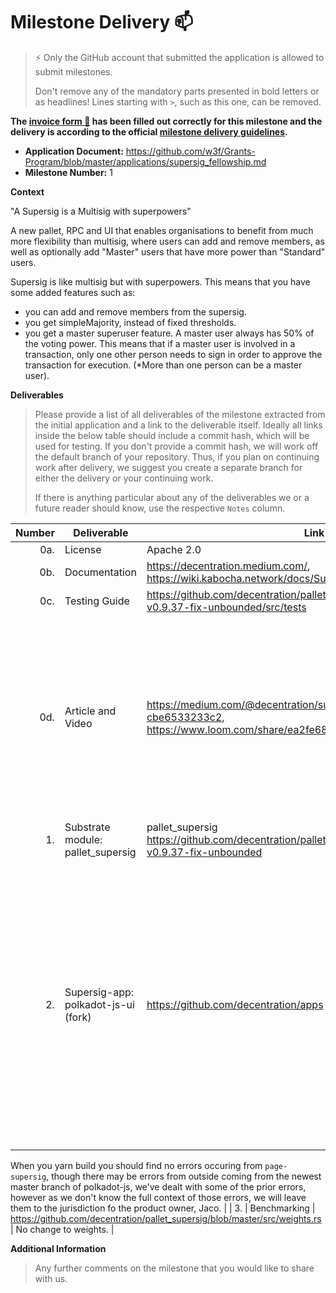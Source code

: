 # Milestone Delivery :mailbox:

> ⚡ Only the GitHub account that submitted the application is allowed to submit milestones. 
> 
> Don't remove any of the mandatory parts presented in bold letters or as headlines! Lines starting with `>`, such as this one, can be removed.

**The [invoice form :pencil:](https://docs.google.com/forms/d/e/1FAIpQLSfmNYaoCgrxyhzgoKQ0ynQvnNRoTmgApz9NrMp-hd8mhIiO0A/viewform) has been filled out correctly for this milestone and the delivery is according to the official [milestone delivery guidelines](https://github.com/w3f/Grants-Program/blob/master/docs/milestone-deliverables-guidelines.md).**  

* **Application Document:** https://github.com/w3f/Grants-Program/blob/master/applications/supersig_fellowship.md
* **Milestone Number:** 1

**Context** 

"A Supersig is a Multisig with superpowers"

A new pallet, RPC and UI that enables organisations to benefit from much more flexibility than multisig, where users can add and remove members, as well as optionally add "Master" users that have more power than "Standard" users. 

Supersig is like multisig but with superpowers. This means that you have some added features such as:

- you can add and remove members from the supersig.
- you get simpleMajority, instead of fixed thresholds. 
- you get a master superuser feature. A master user always has 50% of the voting power. This means that if a master user is involved in a transaction, only one other person needs to sign in order to approve the transaction for execution. (*More than one person can be a master user). 



**Deliverables**
> Please provide a list of all deliverables of the milestone extracted from the initial application and a link to the deliverable itself. Ideally all links inside the below table should include a commit hash, which will be used for testing. If you don't provide a commit hash, we will work off the default branch of your repository. Thus, if you plan on continuing work after delivery, we suggest you create a separate branch for either the delivery or your continuing work. 
> 
> If there is anything particular about any of the deliverables we or a future reader should know, use the respective `Notes` column.

| Number | Deliverable | Link | Notes |
| -----: | ----------- | ------------- | ---------- | 
| 0a. | License | Apache 2.0  |  | |
| 0b. | Documentation | https://decentration.medium.com/, https://wiki.kabocha.network/docs/Supersig/introduction | 2 links |
| 0c. | Testing Guide | https://github.com/decentration/pallet_supersig/tree/polkadot-v0.9.37-fix-unbounded/src/tests | `cargo test` |
| 0d. | Article and Video  | https://medium.com/@decentration/supersig-statemine-cbe6533233c2, https://www.loom.com/share/ea2fe68f99c44a4b91baaa85828b1745 | Medium Article and Video for reviewal. If you are the reviewer watch this so you can navigate this milestone with ease. |
| 1. | Substrate module: pallet_supersig |  pallet_supersig https://github.com/decentration/pallet_supersig/tree/polkadot-v0.9.37-fix-unbounded | |
| 2. | Supersig-app: polkadot-js-ui (fork) | https://github.com/decentration/apps | When you `yarn build` and `yarn lint`. For best results build from Ubuntu. Polkadot JS is not designed to build for Macbook M2, though you may be able to with Mac Intel. 

When you yarn build you should find no errors occuring from `page-supersig`, though there may be errors from outside coming from the newest master branch of polkadot-js, we've dealt with some of the prior errors, however as we don't know the full context of those errors, we will leave them to the jurisdiction fo the product owner, Jaco. |
| 3. | Benchmarking | https://github.com/decentration/pallet_supersig/blob/master/src/weights.rs  |  No change to weights. | 

**Additional Information**
> Any further comments on the milestone that you would like to share with us.
